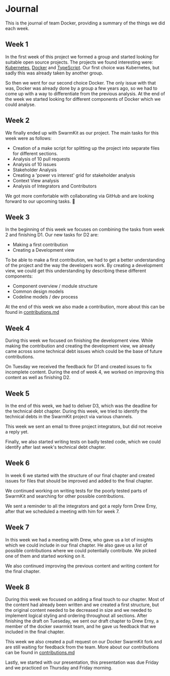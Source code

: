 # Journal

This is the journal of team Docker, providing a summary of the things we did each week.

## Week 1

In the first week of this project we formed a group and started looking for suitable open source projects. The projects we found interesting were: [Kubernetes](https://github.com/kubernetes), [Docker](https://github.com/docker) and [TypeScript](https://github.com/Microsoft/TypeScript). Our first choice was Kubernetes, but sadly this was already taken by another group.

So then we went for our second choice Docker. The only issue with that was, Docker was already done by a group a few years ago, so we had to come up with a way to differentiate from the previous analysis. At the end of the week we started looking for different components of Docker which we could analyse.

## Week 2
We finally ended up with SwarmKit as our project. The main tasks for this week were as follows:
- Creation of a make script for splitting up the project into separate files for different sections.
- Analysis of 10 pull requests
- Analysis of 10 issues
- Stakeholder Analysis
- Creating a 'power vs interest' grid for stakeholder analysis
- Context View analysis
- Analysis of Integrators and Contributors

We got more comfortable with collaborating via GitHub and are looking forward to our upcoming tasks. 🌮

## Week 3

In the beginning of this week we focuses on combining the tasks from week 2 and finishing D1. Our new tasks for D2 are:
- Making a first contribution
- Creating a Development view

To be able to make a first contribution, we had to get a better understanding of the project and the way the developers work. By creating a development view, we could get this understanding by describing these different components:
- Component overview / module structure
- Common design models
- Codeline models / dev process

At the end of this week we also made a contribution, more about this can be found in [contributions.md](contributions.md)

## Week 4

During this week we focused on finishing the development view. While making the contribution and creating the development view, we already came across some technical debt issues which could be the base of future contributions.

On Tuesday we received the feedback for D1 and created issues to fix incomplete content. During the end of week 4, we worked on improving this content as well as finishing D2.

## Week 5

In the end of this week, we had to deliver D3, which was the deadline for the technical debt chapter. During this week, we tried to identify the technical debts in the SwarmKit project via various channels.

This week we sent an email to three project integrators, but did not receive a reply yet.

Finally, we also started writing tests on badly tested code, which we could identify after last week's technical debt chapter.  

## Week 6

In week 6 we started with the structure of our final chapter and created issues for files that should be improved and added to the final chapter.

We continued working on writing tests for the poorly tested parts of SwarmKit and searching for other possible contributions.

We sent a reminder to all the integrators and got a reply form Drew Erny, after that we scheduled a meeting with him for week 7.

## Week 7

In this week we had a meeting with Drew, who gave us a lot of insights which we could include in our final chapter. He also gave us a list of possible contributions where we could potentially contribute. We picked one of them and started working on it.

We also continued improving the previous content and writing content for the final chapter.

## Week 8

During this week we focused on adding a final touch to our chapter. Most of the content had already been written and we created a first structure, but the original content needed to be decreased in size and we needed to implement logical styling and ordering throughout all sections. After finishing the draft on Tueseday, we sent our draft chapter to Drew Erny, a member of the docker swarmkit team, and he gave us feedback that we included in the final chapter.

This week we also created a pull request on our Docker SwarmKit fork and are still waiting for feedback from the team. More about our contributions can be found in [contributions.md](contributions.md)

Lastly, we started with our presentation, this presentation was due Friday and we practiced on Thursday and Friday morning.
